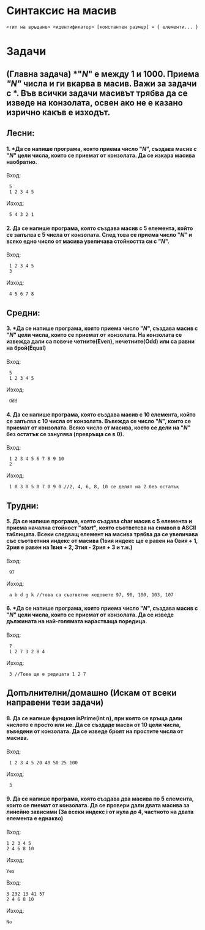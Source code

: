 # Синтаксис на масив

```
<тип на връщане> <идентификатор> [константен размер] = { елементи... }
```

# Задачи

## (Главна задача) *"*N*" е между 1 и 1000. Приема *"N"* числа и ги вкарва в масив. Важи за задачи с *. Във всички задачи масивът трябва да се изведе на конзолата, освен ако не е казано изрично какъв е изходът.

## Лесни:

#### **1.** *Да се напише програма, която приема число "*N*", създава масив с "*N*" цели числа, които се приемат от конзолата. Да се изкара масива наобратно.

Вход:

```
 5
 1 2 3 4 5 
```

Изход:

```
 5 4 3 2 1 
```

#### **2.** Да се напише програма, която създава масив с 5 елемента, който се запълва с 5 числа от конзолата. След това се приема число "*N*" и всяко едно число от масива увеличава стойността си с "*N*".

Вход:

```
 1 2 3 4 5
 3
```

Изход:

```
 4 5 6 7 8
```

## Средни:

#### **3.** *Да се напише програма, която приема число "*N*", създава масив с "*N*" цели числа, които се приемат от конзолата. На конзолата се извежда дали са повече четните(Even), нечетните(Odd) или са равни на брой(Equal)

Вход:

```
 5
 1 2 3 4 5
```

Изход:

```
 Odd
```

#### **4.** Да се напише програма, която създава масив с 10 елемента, който се запълва с 10 числа от конзолата. Въвежда се число "*N*", които се приемат от конзолата. Всяко число от масива, което се дели на "*N*" без остатък се занулява (превръща се в 0).

Вход:

```
 1 2 3 4 5 6 7 8 9 10
 2
```

Изход:

```
 1 0 3 0 5 0 7 0 9 0 //2, 4, 6, 8, 10 се делят на 2 без остатък
```

## Трудни:

#### **5.** Да се напише програма, която създава char масив с 5 елемента и приема начална стойност "*start*", която съответсва на символ в ASCII таблицата. Всеки следващ елемент на масива трябва да се увеличава със съответния индекс от масива (1вия индекс ще е равен на 0вия + 1, 2рия е равен на 1вия + 2, 3тия - 2рия + 3 и т.н.)

Вход:

```
 97
```

Изход:

```
 a b d g k //това са съответно кодовете 97, 98, 100, 103, 107
```

#### **6.** *Да се напише програма, която приема число "*N*", създава масив с "*N*" цели числа, които се приемат от конзолата. Да се изведе дължината на най-голямата нарастваща поредица.

Вход:

```
 7
 1 2 7 3 2 8 4
```

Изход:

```
 3 //Това ще е редицата 1 2 7
```

## Допълнителни/домашно (Искам от всеки направени тези задачи)

#### **8.** Да се напише фунцкия isPrime(int n), при която се връща дали числото е просто или не. Да се създаде масви от 10 цели числа, въведени от конзолата. Да се изведе броят на простите числа от масива.

Вход:

```
 1 2 3 4 5 20 40 50 25 100
```
Изход:

```
 3
```

#### **9.**  Да се напише програма, която създава два масива по 5 елемента, които се пиемат от конзолата. Да се провери дали двата масива за линейно зависими (За всеки индекс i от нула до 4, частното на двата елемента е еднакво)

Вход:
```
1 2 3 4 5
2 4 6 8 10
```
Изход:
```
Yes
```
Вход:
```
3 232 13 41 57
2 4 6 8 10
```
Изход:
```
No
```
